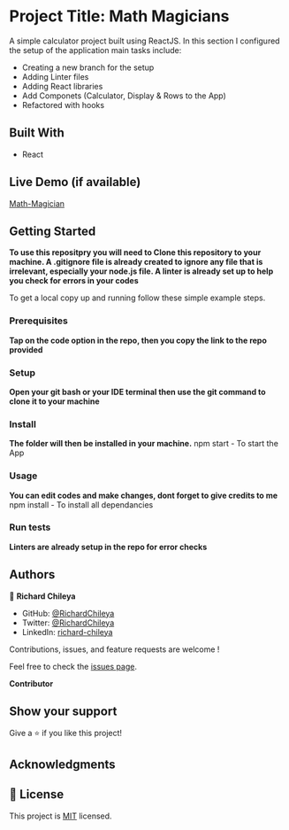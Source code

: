 # Project Title: Math Magicians
A simple calculator project built using ReactJS. In this section I configured the setup of the application main tasks include:
 - Creating a new branch for the setup
 - Adding Linter files
 - Adding React libraries 
 - Add Componets (Calculator, Display & Rows to the App)
 - Refactored with hooks

## Built With

- React 

## Live Demo (if available)
[Math-Magician](https://geloexmath.netlify.app/)

## Getting Started

**To use this repositpry you will need to Clone this repository to your machine. A .gitignore file is already created to ignore any file that is irrelevant, especially your node.js file. A linter is already set up to help you check for errors in your codes**

To get a local copy up and running follow these simple example steps.

### Prerequisites
**Tap on the code option in the repo, then you copy the link to the repo provided**
### Setup
**Open your git bash or your IDE terminal then use the git command to clone it to your machine**
### Install
**The folder will then be installed in your machine.**
npm start - To start the App
### Usage
**You can edit codes and make changes, dont forget to give credits to me**
npm install - To install all dependancies
### Run tests
**Linters are already setup in the repo for error checks**

## Authors

👤 **Richard Chileya**

- GitHub: [@RichardChileya](https://github.com/RichardChileya/)
- Twitter: [@RichardChileya](https://twitter.com/RichardChileya/)
- LinkedIn: [richard-chileya](https://linkedin.com/in/richard-chileya-1076b4200//)

Contributions, issues, and feature requests are welcome !

Feel free to check the [issues page](https://github.com/RichardChileya/Math-Magicians/issues).

 **Contributor**

## Show your support

Give a ⭐️ if you like this project!

## Acknowledgments


## 📝 License

This project is [MIT](./LICENSE) licensed.